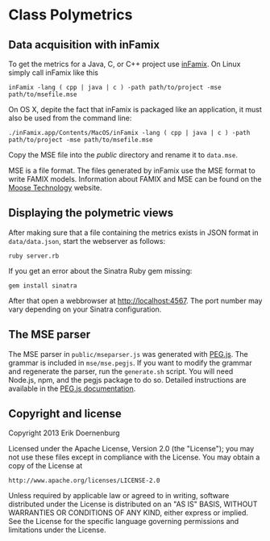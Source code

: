 # Class Polymetrics

## Data acquisition with inFamix

To get the metrics for a Java, C, or C++ project use [inFamix](http://www.intooitus.com/products/infamix). On Linux simply call inFamix like this

    inFamix -lang ( cpp | java | c ) -path path/to/project -mse path/to/msefile.mse

On OS X, depite the fact that inFamix is packaged like an application, it must also be used from the command line:

    ./inFamix.app/Contents/MacOS/inFamix -lang ( cpp | java | c ) -path path/to/project -mse path/to/msefile.mse

Copy the MSE file into the _public_ directory and rename it to `data.mse`.

MSE is a file format. The files generated by inFamix use the MSE format to write FAMIX models. Information about FAMIX and MSE can be found on the [Moose Technology]() website.


## Displaying the polymetric views

After making sure that a file containing the metrics exists in JSON format in `data/data.json`, start the webserver as follows:

    ruby server.rb 

If you get an error about the Sinatra Ruby gem missing:

    gem install sinatra

After that open a webbrowser at [http://localhost:4567](http://localhost:4567). The port number may vary depending on your Sinatra configuration.


## The MSE parser

The MSE parser in `public/mseparser.js` was generated with [PEG.js](http://pegjs.majda.cz/). The grammar is included in `mse/mse.pegjs`. If you want to modify the grammar and regenerate the parser, run the `generate.sh` script. You will need Node.js, npm, and the pegjs package  to do so. Detailed instructions are available in the [PEG.js documentation](http://pegjs.majda.cz/documentation).


## Copyright and license

Copyright 2013 Erik Doernenburg

Licensed under the Apache License, Version 2.0 (the "License");
you may not use these files except in compliance with the License.
You may obtain a copy of the License at

    http://www.apache.org/licenses/LICENSE-2.0

Unless required by applicable law or agreed to in writing, software
distributed under the License is distributed on an "AS IS" BASIS,
WITHOUT WARRANTIES OR CONDITIONS OF ANY KIND, either express or implied.
See the License for the specific language governing permissions and
limitations under the License.
